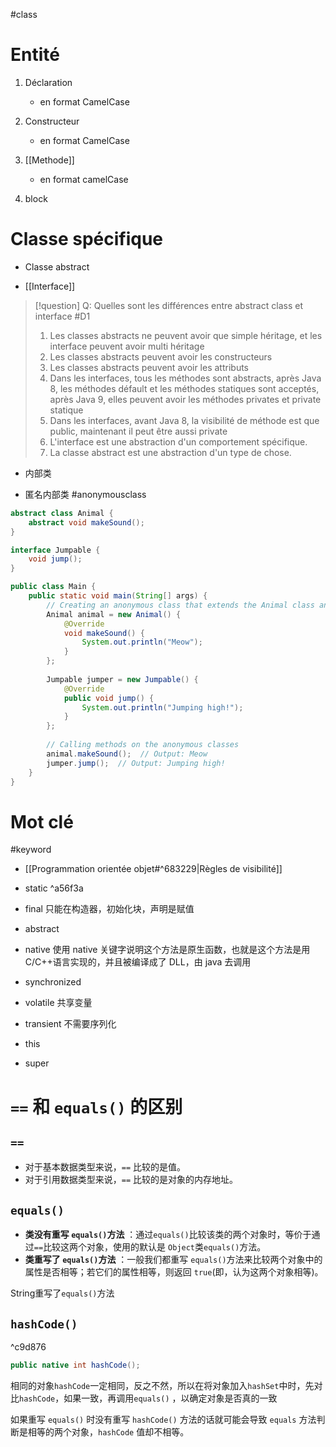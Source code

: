 #class 

# Entité

1. Déclaration
	- en format CamelCase

2. Constructeur
	- en format CamelCase

4. [[Methode]]
	- en format camelCase

6. block

# Classe spécifique

- Classe abstract

- [[Interface]]

> [!question] 
>  Q: Quelles sont les différences entre abstract class et interface #D1 
>  1. Les classes abstracts ne peuvent avoir que simple héritage, et les interface peuvent avoir multi héritage
>  2. Les classes abstracts peuvent avoir les constructeurs
>  3. Les classes abstracts peuvent avoir les attributs
>  4. Dans les interfaces, tous les méthodes sont abstracts, après Java 8, les méthodes défault et les méthodes statiques sont acceptés, après Java 9, elles peuvent avoir les méthodes privates et private statique
>  5. Dans les interfaces, avant Java 8, la visibilité de méthode est que public, maintenant il peut être aussi private
>  6. L'interface est une abstraction d'un comportement spécifique.
>  7. La classe abstract est une abstraction d'un type de chose.

- 内部类

- 匿名内部类
#anonymousclass 

``` java
abstract class Animal {
    abstract void makeSound();
}

interface Jumpable {
    void jump();
}

public class Main {
    public static void main(String[] args) {
        // Creating an anonymous class that extends the Animal class and implements the Jumpable interface
        Animal animal = new Animal() {
            @Override
            void makeSound() {
                System.out.println("Meow");
            }
        };
        
        Jumpable jumper = new Jumpable() {
            @Override
            public void jump() {
                System.out.println("Jumping high!");
            }
        };
        
        // Calling methods on the anonymous classes
        animal.makeSound();  // Output: Meow
        jumper.jump();  // Output: Jumping high!
    }
}
```

# Mot clé
#keyword

- [[Programmation orientée objet#^683229|Règles de visibilité]]
- static ^a56f3a
- final
	只能在构造器，初始化块，声明是赋值
- abstract
- native
	使用 native 关键字说明这个方法是原生函数，也就是这个方法是用 C/C++语言实现的，并且被编译成了 DLL，由 java 去调用

- synchronized
- volatile
	共享变量

- transient
	不需要序列化

- this
- super

# `==` 和 `equals()` 的区别

## `==`

-   对于基本数据类型来说，`==` 比较的是值。
-   对于引用数据类型来说，`==` 比较的是对象的内存地址。

## `equals()` 

-   **类没有重写 `equals()`方法** ：通过`equals()`比较该类的两个对象时，等价于通过`==`比较这两个对象，使用的默认是 `Object`类`equals()`方法。
-   **类重写了 `equals()`方法** ：一般我们都重写 `equals()`方法来比较两个对象中的属性是否相等；若它们的属性相等，则返回 `true`(即，认为这两个对象相等)。

String重写了`equals()`方法

## `hashCode()`
^c9d876

``` Java
public native int hashCode();
```

相同的对象`hashCode`一定相同，反之不然，所以在将对象加入`hashSet`中时，先对比`hashCode`，如果一致，再调用`equals()` ，以确定对象是否真的一致

如果重写 `equals()` 时没有重写 `hashCode()` 方法的话就可能会导致 `equals` 方法判断是相等的两个对象，`hashCode` 值却不相等。


